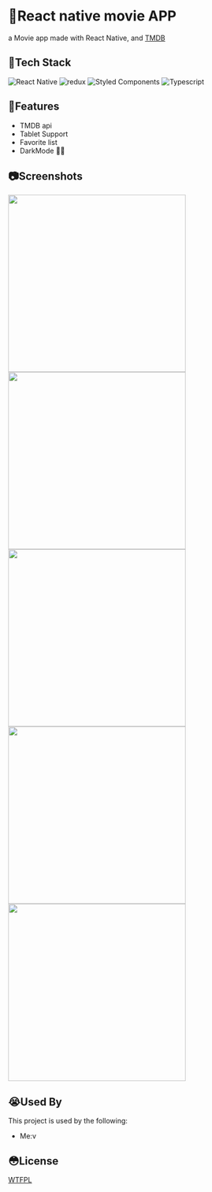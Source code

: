 

# 🤯React native movie APP


a Movie app made with React Native, and [TMDB](https://www.themoviedb.org/documentation/api)



## 🥵Tech Stack

![React Native](https://img.shields.io/badge/react_native-%2320232a.svg?style=for-the-badge&logo=react&logoColor=%2361DAFB) ![redux](https://img.shields.io/badge/Redux-593D88?style=for-the-badge&logo=redux&logoColor=white) ![Styled Components](https://img.shields.io/badge/styled--components-DB7093?style=for-the-badge&logo=styled-components&logoColor=white) ![Typescript](https://img.shields.io/badge/TypeScript-007ACC?style=for-the-badge&logo=typescript&logoColor=white) 

 
## 🦄Features

- TMDB api
- Tablet Support
- Favorite list
- DarkMode 🐱‍👤



## 📷Screenshots

<img src='https://user-images.githubusercontent.com/45109516/136628402-1b3ee7cb-0660-4251-922f-47c3fd1704b6.jpg' width='360'/>

<img src='https://user-images.githubusercontent.com/45109516/136628414-b7f2c553-c7df-4a3d-8e8c-8cab32b1c593.jpg' width='360'/>

<img src='https://user-images.githubusercontent.com/45109516/136628418-b58a6eb4-6577-4f94-88bd-f197b48695e8.png' width='360'/>
 
<img src='https://user-images.githubusercontent.com/45109516/136629384-c54d9a26-ec55-4bb2-ab72-fe7e3a9df783.jpg' width='360'/>
 
<img src='https://user-images.githubusercontent.com/45109516/136629431-cf504dce-dc12-4c71-a083-628038877bc3.jpg' width='360'/>
           


## 😭Used By

This project is used by the following:

- Me:v

  
## 😳License

[WTFPL](http://www.wtfpl.net/about/)

  
